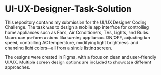 # UI-UX-Designer-Task-Solution
This repository contains my submission for the UI/UX Designer Coding Challenge. The task was to design a mobile app interface for controlling home appliances such as Fans, Air Conditioners, TVs, Lights, and Bulbs. Users can perform actions like turning appliances ON/OFF, adjusting fan speed, controlling AC temperature, modifying light brightness, and changing light colors—all from a single listing screen.

The designs were created in Figma, with a focus on clean and user-friendly UI/UX. Multiple screen design options are included to showcase different approaches.
